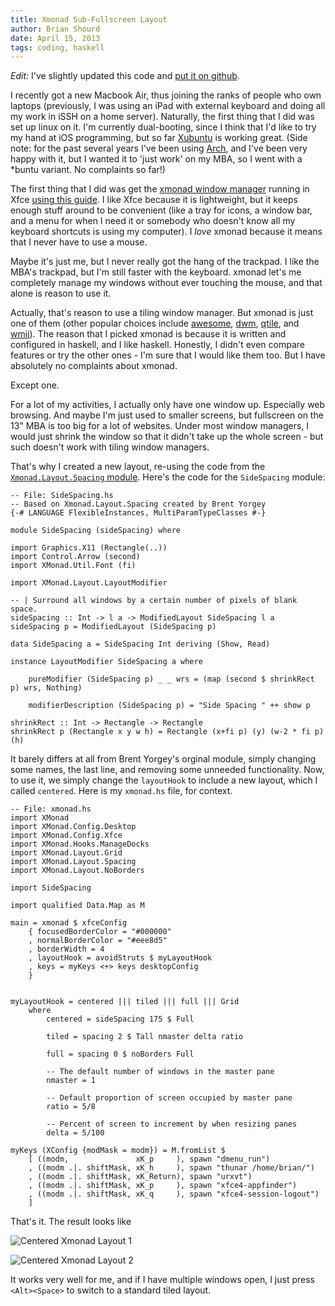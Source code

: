 ```yaml
---
title: Xmonad Sub-Fullscreen Layout
author: Brian Shourd
date: April 15, 2013
tags: coding, haskell
---
```


*Edit:* I've slightly updated this code and [put it on
github](http://github.com/brianshourd/xmonad-layout-padding).

I recently got a new Macbook Air, thus joining the ranks of people who
own laptops (previously, I was using an iPad with external keyboard and
doing all my work in iSSH on a home server). Naturally, the first thing
that I did was set up linux on it. I'm currently dual-booting, since I
think that I'd like to try my hand at iOS programming, but so far
[Xubuntu](http://xubuntu.org) is working great. (Side note: for the past
several years I've been using [Arch](http://archlinux.org), and I've been very happy with it,
but I wanted it to 'just work' on my MBA, so I went with a \*buntu
variant. No complaints so far!)

The first thing that I did was get the [xmonad window
manager](http://xmonad.org) running in Xfce [using this
guide](http://www.haskell.org/haskellwiki/Xmonad/Using_xmonad_in_XFCE).
I like Xfce because it is lightweight, but it keeps enough stuff around
to be convenient (like a tray for icons, a window bar, and a menu for
when I need it or somebody who doesn't know all my keyboard shortcuts is
using my computer). I *love* xmonad because it means that I never have
to use a mouse.

Maybe it's just me, but I never really got the hang of the trackpad. I
like the MBA's trackpad, but I'm still faster with the keyboard. xmonad
let's me completely manage my windows without ever touching the mouse,
and that alone is reason to use it.

Actually, that's reason to use a tiling window manager. But xmonad is
just one of them (other popular choices include
[awesome](http://awesome.naquadah.org), [dwm](http://dwm.suckless.org),
[qtile](http://qtile.org), and [wmii](http://wmii.googlecode.com)). The
reason that I picked xmonad is because it is written and configured in
haskell, and I like haskell. Honestly, I didn't even compare features or
try the other ones - I'm sure that I would like them too. But I have
absolutely no complaints about xmonad.

Except one.

For a lot of my activities, I actually only have one window up.
Especially web browsing. And maybe I'm just used to smaller screens,
but fullscreen on the 13" MBA is too big for a lot of websites. Under
most window managers, I would just shrink the window so that it didn't
take up the whole screen - but such doesn't work with tiling window
managers.

That's why I created a new layout, re-using the code from the
[`Xmonad.Layout.Spacing`
module](http://xmonad.org/xmonad-docs/xmonad-contrib/XMonad-Layout-Spacing.html).
Here's the code for the `SideSpacing` module:

~~~{.haskell}
-- File: SideSpacing.hs
-- Based on Xmonad.Layout.Spacing created by Brent Yorgey
{-# LANGUAGE FlexibleInstances, MultiParamTypeClasses #-}

module SideSpacing (sideSpacing) where

import Graphics.X11 (Rectangle(..))
import Control.Arrow (second)
import XMonad.Util.Font (fi)

import XMonad.Layout.LayoutModifier

-- | Surround all windows by a certain number of pixels of blank space.
sideSpacing :: Int -> l a -> ModifiedLayout SideSpacing l a
sideSpacing p = ModifiedLayout (SideSpacing p)

data SideSpacing a = SideSpacing Int deriving (Show, Read)

instance LayoutModifier SideSpacing a where

    pureModifier (SideSpacing p) _ _ wrs = (map (second $ shrinkRect p) wrs, Nothing)

    modifierDescription (SideSpacing p) = "Side Spacing " ++ show p

shrinkRect :: Int -> Rectangle -> Rectangle
shrinkRect p (Rectangle x y w h) = Rectangle (x+fi p) (y) (w-2 * fi p) (h)
~~~

It barely differs at all from Brent Yorgey's orginal module, simply
changing some names, the last line, and removing some unneeded
functionality. Now, to use it, we simply change the `layoutHook` to
include a new layout, which I called `centered`. Here is my `xmonad.hs`
file, for context. 

~~~
-- File: xmonad.hs
import XMonad
import XMonad.Config.Desktop
import XMonad.Config.Xfce
import XMonad.Hooks.ManageDocks
import XMonad.Layout.Grid
import XMonad.Layout.Spacing
import XMonad.Layout.NoBorders

import SideSpacing

import qualified Data.Map as M

main = xmonad $ xfceConfig
	{ focusedBorderColor = "#000000"
	, normalBorderColor = "#eee8d5"
	, borderWidth = 4
	, layoutHook = avoidStruts $ myLayoutHook
	, keys = myKeys <+> keys desktopConfig
	}


myLayoutHook = centered ||| tiled ||| full ||| Grid
    where  
        centered = sideSpacing 175 $ Full

        tiled = spacing 2 $ Tall nmaster delta ratio  

        full = spacing 0 $ noBorders Full

        -- The default number of windows in the master pane  
        nmaster = 1  

        -- Default proportion of screen occupied by master pane  
        ratio = 5/8  

        -- Percent of screen to increment by when resizing panes  
        delta = 5/100  

myKeys (XConfig {modMask = modm}) = M.fromList $
	[ ((modm,               xK_p     ), spawn "dmenu_run")
    , ((modm .|. shiftMask, xK_h     ), spawn "thunar /home/brian/")
	, ((modm .|. shiftMask, xK_Return), spawn "urxvt")
	, ((modm .|. shiftMask, xK_p     ), spawn "xfce4-appfinder")
	, ((modm .|. shiftMask, xK_q     ), spawn "xfce4-session-logout")
	]
~~~

That's it. The result looks like

![Centered Xmonad Layout 1](/images/xmonadScreenshot1.jpg)

![Centered Xmonad Layout 2](/images/xmonadScreenshot2.jpg)

It works very well for me, and if I have multiple windows open, I just
press `<Alt><Space>` to switch to a standard tiled layout.

